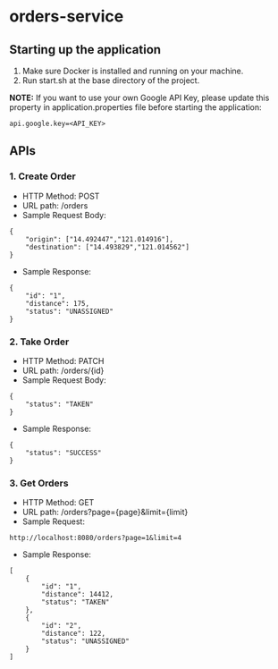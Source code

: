 # orders-service

## Starting up the application
1. Make sure Docker is installed and running on your machine.
2. Run start.sh at the base directory of the project.

  **NOTE:** If you want to use your own Google API Key, please update this property in application.properties file before starting the application:

```
api.google.key=<API_KEY>
```

## APIs

### 1.  Create Order
 - HTTP Method: POST
 - URL path: /orders
 - Sample Request Body:
 
```
{
    "origin": ["14.492447","121.014916"],
    "destination": ["14.493829","121.014562"]
}
```

- Sample Response:

```
{
    "id": "1",
    "distance": 175,
    "status": "UNASSIGNED"
}
```

### 2. Take Order
 - HTTP Method: PATCH
 - URL path: /orders/{id}
 - Sample Request Body:
 
```
{
    "status": "TAKEN"
}
```
- Sample Response:

```
{
    "status": "SUCCESS"
}
```

### 3. Get Orders
 - HTTP Method: GET
 - URL path: /orders?page={page}&limit={limit}
 - Sample Request:

```
http://localhost:8080/orders?page=1&limit=4
```
- Sample Response:

```
[
    {
        "id": "1",
        "distance": 14412,
        "status": "TAKEN"
    },
    {
        "id": "2",
        "distance": 122,
        "status": "UNASSIGNED"
    }
]
```